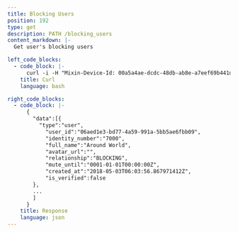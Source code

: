 ```yaml
---
title: Blocking Users
position: 192
type: get
description: PATH /blocking_users
content_markdown: |-
  Get user's blocking users

left_code_blocks:
  - code_block: |-
      curl -i -H "Mixin-Device-Id: 00a5a4ae-dcdc-48db-ab8e-a7eef69b441d" -H "Content-Type: application/json" -H "Authorization: Bearer eyJhbGciOiJSUzUxMiIsInR5cCI6IkpXVCJ9.eyJleHAiOjE1MzMxMTQyMjEsImlhdCI6MTUyNTMzODIyMSwianRpIjoiYTVhZGQ1ZmUtMzYxNC00OWQ0LWExZWQtMDE3YWMyYzllMGFlIiwic2lkIjoiYTM0YzA3YTktNzU1ZC00YjU0LTk0YzUtZTQ1ZTlhMmRkNDNlIiwic2lnIjoiMDQ1ZjZiYjVlMjI5ZDExZTA2ZmI4ZjlkNTYzODQ2N2Y0NzljZjhkY2U4MjhmZjAxZjJjODFiYjEzZjVjOWVkYSIsInVpZCI6IjA2YWVkMWUzLWJkNzctNGE1OS05OTFhLTViYjVhZTZmYmIwOSJ9.GnUBKqkqz6RTWnwtBjSdQnCVecTrYziTUPC0sVVd4_5OWcQ4JbGk01jQ8vFUD-6UW0F-Q6JxQ3L44sDa7smQMxzJaW1C3ihciMKiuqk1J2gXV4395t1Lb8jsKbs-ggBSoZsuJgtOm55_nKm0ZvpcXUJbicBjq6R8tbWbHVuU_Ec" "https://api.mixin.one/blocking_users"
    title: Curl
    language: bash

right_code_blocks:
  - code_block: |-
      {
        "data":[{  
          "type":"user",
            "user_id":"06aed1e3-bd77-4a59-991a-5bb5ae6fbb09",
            "identity_number":"7000",
            "full_name":"Around World",
            "avatar_url":"",
            "relationship":"BLOCKING",
            "mute_until":"0001-01-01T00:00:00Z",
            "created_at":"2018-05-03T06:03:56.867971412Z",
            "is_verified":false
        },
        ...
        ]
      }
    title: Response
    language: json
---
```

